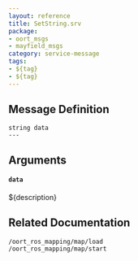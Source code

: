 ```yaml
---
layout: reference
title: SetString.srv
package:
- oort_msgs
- mayfield_msgs
category: service-message
tags: 
- ${tag}
- ${tag} 
---
```


## Message Definition
```
string data
---
```

## Arguments
#### `data`
${description}

## Related Documentation
``/oort_ros_mapping/map/load``  
``/oort_ros_mapping/map/start``  
